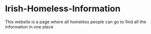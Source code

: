 # Irish-Homeless-Information
This website is a page where all homeless people can go to find all the information in one place
